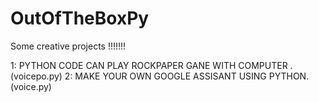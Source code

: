# OutOfTheBoxPy
Some creative  projects !!!!!!! 


1: PYTHON CODE CAN PLAY ROCKPAPER GANE WITH COMPUTER .(voicepo.py)
2: MAKE YOUR OWN GOOGLE ASSISANT USING PYTHON.(voice.py)
